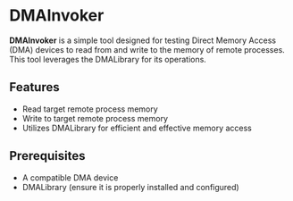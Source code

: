 # DMAInvoker

**DMAInvoker** is a simple tool designed for testing Direct Memory Access (DMA) devices to read from and write to the memory of remote processes. This tool leverages the DMALibrary for its operations.

## Features

- Read target remote process memory
- Write to target remote process memory
- Utilizes DMALibrary for efficient and effective memory access

## Prerequisites

- A compatible DMA device
- DMALibrary (ensure it is properly installed and configured)
